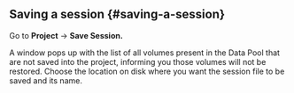 ## Saving a session {#saving-a-session}

Go to **Project** → **Save Session.**

A window pops up with the list of all volumes present in the Data Pool that are not saved into the project, informing you those volumes will not be restored. Choose the location on disk where you want the session file to be saved and its name.